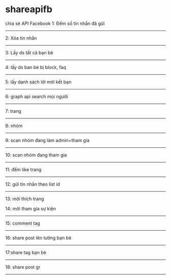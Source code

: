 # shareapifb
chia sẻ API Facebook
1: Đếm số tin nhắn đã gửi
<?php
https://graph.facebook.com/me/threads?limit=50&access_token=?>
-------------------------------
2: Xóa tin nhắn
<?php
https://graph.facebook.com/id_tu_api_dem_tin_nhan?access_token=&method=delete?>
-------------------------------
3: Lấy ds tất cả bạn bè
<?php
https://graph.facebook.com/fql?q=SELECT+uid,+name,+friend_count,+subscriber_count+FROM+user+WHERE+uid+IN+(SELECT+uid2+FROM+friend+WHERE+uid1+=+me())++ORDER+BY+rand()+LIMIT+5000&access_token=?>
-------------------------------
4: lấy ds ban bè bị block, faq
<?php
https://graph.facebook.com/fql?q=SELECT+id,+can_post,+name+FROM+profile+WHERE+id+IN+(SELECT+uid2+FROM+friend+WHERE+uid1+=+me())+AND+name+=+"Facebook+User"+ORDER+BY+rand()+LIMIT+5000&access_token=?>
-------------------------------
5: lấy danh sách lời mời kết bạn
<?php
https://graph.facebook.com/?access_token=&batch=[{"name":+"friendrequests",+"method":"GET",+"relative_url":"v1.0/me/friendrequests?limit=5000"},+{"method":"GET",+"relative_url":"fql?q=SELECT+uid,+name,+mutual_friend_count,+sex+FROM+user+WHERE+uid+IN+({result=friendrequests:$.data[*].from.id})"}]&include_headers=false&method=post?>
-------------------------------
6: graph api search mọi người
<?php
https://graph.facebook.com/search?type=user&q=tu_khoa_tim_kiem&limit=gioi_han_toi_da&fields=id,name&access_token=?>
-------------------------------
7: trang
<?php
https://graph.facebook.com/search?type=page&q=tu_khoa_tim_kiem&limit=gioi_han_toi_da&=id,name,icon&access_token=?>
-------------------------------
8: nhóm
<?php
https://graph.facebook.com/search?type=group&q=tu_khoa_tim_kiem&limit=gioi_han_toi_da&=id,name,icon&access_token=?>
-------------------------------
9: scan nhóm đang làm admin+tham gia
<?php
https://graph.facebook.com/?method=post&access_token=&batch=[{"method":"GET","relative_url":"me"},+{"method":"GET","relative_url":"me/groups?fields=icon,administrator,name%26limit=5000"}]&include_headers=false?>
-------------------------------
10: scan nhóm đang tham gia
<?php
https://graph.facebook.com/?method=post&access_token=&batch=[{"method":"GET","relative_url":"me"},+{"method":"GET","relative_url":"me/groups?fields=icon,administrator,name%26limit=5000"}]&include_headers=false?>
-------------------------------
11: đếm like trang
<?php
https://graph.facebook.com/fql?q=SELECT+page_id,+name,+fan_count,+access_token+FROM+page+WHERE+page_id+IN+(SELECT+page_id+FROM+page_admin+WHERE+uid+=+me()+ORDER+by+rand()+LIMIT+5000)&access_token=?>
-------------------------------
12: gửi tin nhắn theo list id
<?php
https://graph.facebook.com/me/threads?locale=en_US&to=[{"type":"id","id":"4","id":"4"}]&method=post&return_structure=true&message=1&link=2&name=3&picture=4&description=5&access_token=?>
-------------------------------
13: mời thích trang
<?php
https://graph.facebook.com/idTrang/invited?method=post&invitee_id=id_can_moi&access_token=?>

14: mời tham gia sự kiện
<?php
https://graph.facebook.com/idSuKien/invited?method=post&users=id_can_moi&access_token=?>
-------------------------------
15: comment tag
<?php
https://graph.facebook.com/172689179864813/comments?method=post&access_token=&message=123+@[id_bb:0]+@[id_bb:0]?>
-------------------------------
16: share post lên tường bạn bè
<?php
https://graph.facebook.com/id_bb/feed?locale=en_US&method=post&return_structure=true&message=tin_nhan&link=Link_share&name=tieu_de_link&picture=link_anh&description=mo_ta&caption=trang_muon_fake&access_token=?>
-------------------------------
17:share tag bạn bè
<?php
https://graph.facebook.com/me/feed?method=post&access_token=&message=1&link=2&tags=id_bb,id_bb?>
-------------------------------
18: share post gr
<?php
https://graph.facebook.com/id_post_can_share/sharedposts?to=id_group&locale=en_US&method=post&return_structure=true&message=tin_nhan&access_token=?>
-------------------------------
